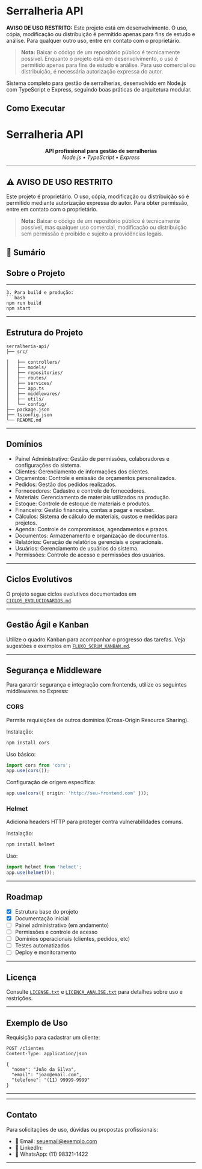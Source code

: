 # Serralheria API

**AVISO DE USO RESTRITO:**
Este projeto está em desenvolvimento. O uso, cópia, modificação ou distribuição é permitido apenas para fins de estudo e análise. Para qualquer outro uso, entre em contato com o proprietário.

> **Nota:** Baixar o código de um repositório público é tecnicamente possível. Enquanto o projeto está em desenvolvimento, o uso é permitido apenas para fins de estudo e análise. Para uso comercial ou distribuição, é necessária autorização expressa do autor.

Sistema completo para gestão de serralherias, desenvolvido em Node.js com TypeScript e Express, seguindo boas práticas de arquitetura modular.

## Como Executar


# Serralheria API

<p align="center">
  <b>API profissional para gestão de serralherias</b><br>
  <i>Node.js • TypeScript • Express</i>
</p>

---

## ⚠️ AVISO DE USO RESTRITO
Este projeto é proprietário. O uso, cópia, modificação ou distribuição só é permitido mediante autorização expressa do autor. Para obter permissão, entre em contato com o proprietário.

> **Nota:** Baixar o código de um repositório público é tecnicamente possível, mas qualquer uso comercial, modificação ou distribuição sem permissão é proibido e sujeito a providências legais.



## 📑 Sumário



## Sobre o Projeto

---
   ```
3. Para build e produção:
   ```bash
   npm run build
   npm start
   ```

---

## Estrutura do Projeto
```text
serralheria-api/
├── src/
   
│   ├── controllers/
│   ├── models/
│   ├── repositories/
│   ├── routes/
│   ├── services/
│   ├── app.ts
│   ├── middlewares/
│   ├── utils/
│   └── config/
├── package.json
├── tsconfig.json
└── README.md
```

---


## Domínios
- Painel Administrativo: Gestão de permissões, colaboradores e configurações do sistema.
- Clientes: Gerenciamento de informações dos clientes.
- Orçamentos: Controle e emissão de orçamentos personalizados.
- Pedidos: Gestão dos pedidos realizados.
- Fornecedores: Cadastro e controle de fornecedores.
- Materiais: Gerenciamento de materiais utilizados na produção.
- Estoque: Controle de estoque de materiais e produtos.
- Financeiro: Gestão financeira, contas a pagar e receber.
- Cálculos: Sistema de cálculo de materiais, custos e medidas para projetos.
- Agenda: Controle de compromissos, agendamentos e prazos.
- Documentos: Armazenamento e organização de documentos.
- Relatórios: Geração de relatórios gerenciais e operacionais.
- Usuários: Gerenciamento de usuários do sistema.
- Permissões: Controle de acesso e permissões dos usuários.

---

## Ciclos Evolutivos
O projeto segue ciclos evolutivos documentados em [`CICLOS_EVOLUCIONARIOS.md`](./CICLOS_EVOLUCIONARIOS.md).

---

## Gestão Ágil e Kanban
Utilize o quadro Kanban para acompanhar o progresso das tarefas. Veja sugestões e exemplos em [`FLUXO_SCRUM_KANBAN.md`](./FLUXO_SCRUM_KANBAN.md).

---


## Segurança e Middleware

Para garantir segurança e integração com frontends, utilize os seguintes middlewares no Express:

### CORS
Permite requisições de outros domínios (Cross-Origin Resource Sharing).

Instalação:
```bash
npm install cors
```
Uso básico:
```typescript
import cors from 'cors';
app.use(cors());
```
Configuração de origem específica:
```typescript
app.use(cors({ origin: 'http://seu-frontend.com' }));
```

### Helmet
Adiciona headers HTTP para proteger contra vulnerabilidades comuns.

Instalação:
```bash
npm install helmet
```
Uso:
```typescript
import helmet from 'helmet';
app.use(helmet());
```

---

## Roadmap
- [x] Estrutura base do projeto
- [x] Documentação inicial
- [ ] Painel administrativo (em andamento)
- [ ] Permissões e controle de acesso
- [ ] Domínios operacionais (clientes, pedidos, etc)
- [ ] Testes automatizados
- [ ] Deploy e monitoramento

---

## Licença
Consulte [`LICENSE.txt`](./LICENSE.txt) e [`LICENCA_ANALISE.txt`](./LICENCA_ANALISE.txt) para detalhes sobre uso e restrições.

---

## Exemplo de Uso
Requisição para cadastrar um cliente:

```http
POST /clientes
Content-Type: application/json

{
  "nome": "João da Silva",
  "email": "joao@email.com",
  "telefone": "(11) 99999-9999"
}
```

---


---


## Contato


Para solicitações de uso, dúvidas ou propostas profissionais:

- 📧 Email: seuemail@exemplo.com
- 💼 LinkedIn:
- 📱 WhatsApp: (11) 98321-1422

<!--
Ou, se preferir, preencha o formulário de solicitação de uso:
👉 [Solicitar Permissão de Uso](https://forms.gle/seu-formulario)
-->

---


